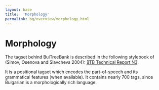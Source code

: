 ```yaml
---
layout: base
title:  'Morphology'
permalink: bg/overview/morphology.html
---
```


# Morphology

The tagset behind BulTreeBank is described in the following stylebook of (Simov, Osenova and Slavcheva 2004): <a href="http://www.bultreebank.org/TechRep/BTB-TR03.pdf">BTB Technical Report N3</a>.

It is a positional tagset which encodes the part-of-speech and its grammatical features (when available). It contains nearly 700 tags, since Bulgarian is a morphologically rich language.
